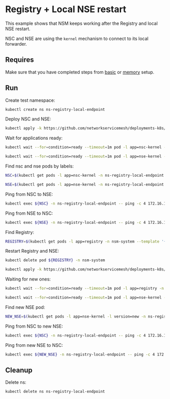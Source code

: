 # Registry + Local NSE restart

This example shows that NSM keeps working after the Registry and local NSE restart.

NSC and NSE are using the `kernel` mechanism to connect to its local forwarder.

## Requires

Make sure that you have completed steps from [basic](../../basic) or [memory](../../memory) setup.

## Run

Create test namespace:
```bash
kubectl create ns ns-registry-local-endpoint
```

Deploy NSC and NSE:
```bash
kubectl apply -k https://github.com/networkservicemesh/deployments-k8s/examples/heal/registry-local-endpoint/nse-first?ref=8c24b50eb5a082fe5a6d2de5f4ce2d52004644e0
```

Wait for applications ready:
```bash
kubectl wait --for=condition=ready --timeout=1m pod -l app=nsc-kernel -n ns-registry-local-endpoint
```
```bash
kubectl wait --for=condition=ready --timeout=1m pod -l app=nse-kernel -n ns-registry-local-endpoint
```

Find nsc and nse pods by labels:
```bash
NSC=$(kubectl get pods -l app=nsc-kernel -n ns-registry-local-endpoint --template '{{range .items}}{{.metadata.name}}{{"\n"}}{{end}}')
```
```bash
NSE=$(kubectl get pods -l app=nse-kernel -n ns-registry-local-endpoint --template '{{range .items}}{{.metadata.name}}{{"\n"}}{{end}}')
```

Ping from NSC to NSE:
```bash
kubectl exec ${NSC} -n ns-registry-local-endpoint -- ping -c 4 172.16.1.100
```

Ping from NSE to NSC:
```bash
kubectl exec ${NSE} -n ns-registry-local-endpoint -- ping -c 4 172.16.1.101
```

Find Registry:
```bash
REGISTRY=$(kubectl get pods -l app=registry -n nsm-system --template '{{range .items}}{{.metadata.name}}{{"\n"}}{{end}}')
```

Restart Registry and NSE:
```bash
kubectl delete pod ${REGISTRY} -n nsm-system
```
```bash
kubectl apply -k https://github.com/networkservicemesh/deployments-k8s/examples/heal/registry-local-endpoint/nse-second?ref=8c24b50eb5a082fe5a6d2de5f4ce2d52004644e0
```

Waiting for new ones:
```bash
kubectl wait --for=condition=ready --timeout=1m pod -l app=registry -n nsm-system
```
```bash
kubectl wait --for=condition=ready --timeout=1m pod -l app=nse-kernel -l version=new -n ns-registry-local-endpoint
```

Find new NSE pod:
```bash
NEW_NSE=$(kubectl get pods -l app=nse-kernel -l version=new -n ns-registry-local-endpoint --template '{{range .items}}{{.metadata.name}}{{"\n"}}{{end}}')
```

Ping from NSC to new NSE:
```bash
kubectl exec ${NSC} -n ns-registry-local-endpoint -- ping -c 4 172.16.1.102
```

Ping from new NSE to NSC:
```bash
kubectl exec ${NEW_NSE} -n ns-registry-local-endpoint -- ping -c 4 172.16.1.103
```

## Cleanup

Delete ns:
```bash
kubectl delete ns ns-registry-local-endpoint
```
